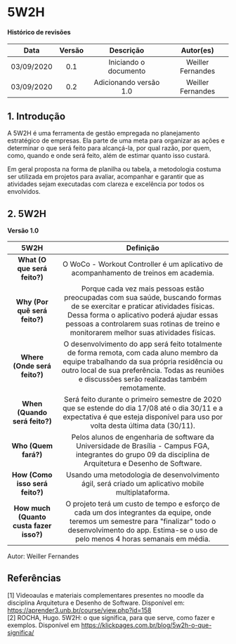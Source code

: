 # 5W2H

#### Histórico de revisões
|   Data   |  Versão  |        Descrição       |          Autor(es)          |
|:--------:|:--------:|:----------------------:|:---------------------------:|
|03/09/2020|   0.1    | Iniciando o documento       |  Weiller Fernandes  |
| 03/09/2020 | 0.2 | Adicionando versão 1.0 | Weiller Fernandes |

## 1. Introdução

A 5W2H é uma ferramenta de gestão empregada no planejamento estratégico de empresas. Ela parte de uma meta para organizar as ações e determinar o que será feito para alcançá-la, por qual razão, por quem, como, quando e onde será feito, além de estimar quanto isso custará.

Em geral proposta na forma de planilha ou tabela, a metodologia costuma ser utilizada em projetos para avaliar, acompanhar e garantir que as atividades sejam executadas com clareza e excelência por todos os envolvidos.

## 2. 5W2H

**Versão 1.0**

|5W2H|Definição|
|:--:|:--:|
|**What (O que será feito?)**| O WoCo - Workout Controller é um aplicativo de acompanhamento de treinos em academia. |
|**Why (Por quê será feito?)**| Porque cada vez mais pessoas estão preocupadas com sua saúde, buscando formas de se exercitar e praticar atividades físicas. Dessa forma o aplicativo poderá ajudar essas pessoas a controlarem suas rotinas de treino e monitorarem melhor suas atividades físicas.|
|**Where (Onde será feito?)**| O desenvolvimento do app será feito totalmente de forma remota, com cada aluno membro da equipe trabalhando da sua própria residência ou outro local de sua preferência. Todas as reuniões e discussões serão realizadas também remotamente.|
|**When (Quando será feito?)**| Será feito durante o primeiro semestre de 2020 que se estende do dia 17/08 até o dia 30/11 e a expectativa é que esteja disponível para uso por volta desta última data (30/11).|
|**Who (Quem fará?)**| Pelos alunos de engenharia de software da Universidade de Brasília - Campus FGA, integrantes do grupo 09 da disciplina de Arquitetura e Desenho de Software.|
|**How (Como isso será feito?)**| Usando uma metodologia de desenvolvimento ágil, será criado um aplicativo mobile multiplataforma.|
|**How much (Quanto custa fazer isso?)**| O projeto terá um custo de tempo e esforço de cada um dos integrantes da equipe, onde teremos um semestre para "finalizar" todo o desenvolvimento do app. Estima-se o uso de pelo menos 4 horas semanais em média.|

Autor: Weiller Fernandes

## Referências

[1] Videoaulas e materiais complementares presentes no moodle da disciplina Arquitetura e Desenho de Software. Disponível em: https://aprender3.unb.br/course/view.php?id=158<br>
[2] ROCHA, Hugo. 5W2H: o que significa, para que serve, como fazer e exemplos. Disponível em https://klickpages.com.br/blog/5w2h-o-que-significa/
